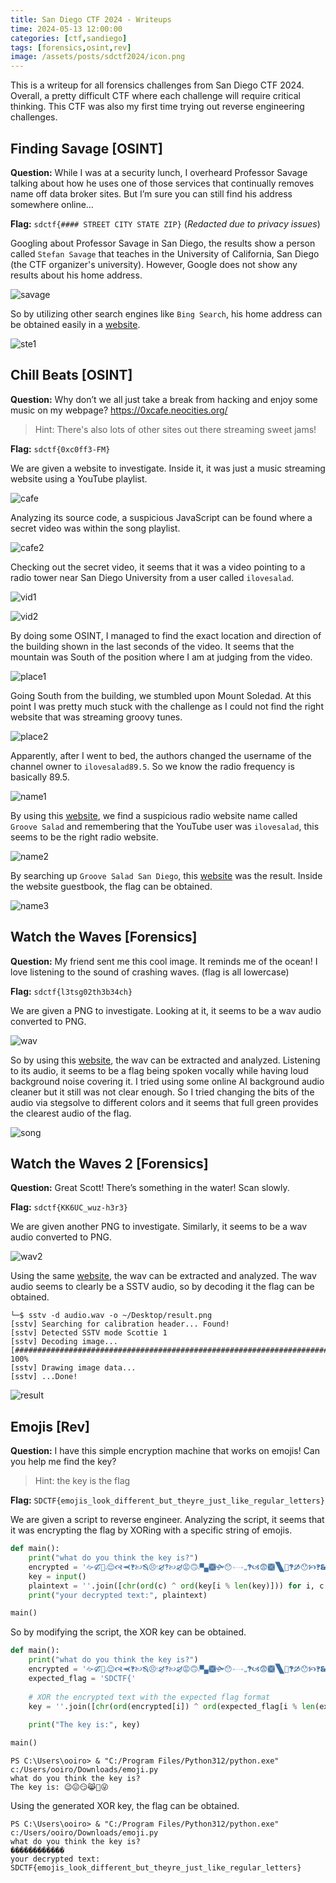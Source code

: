 ```yaml
---
title: San Diego CTF 2024 - Writeups
time: 2024-05-13 12:00:00
categories: [ctf,sandiego]
tags: [forensics,osint,rev]
image: /assets/posts/sdctf2024/icon.png
---
```


This is a writeup for all forensics challenges from San Diego CTF 2024. Overall, a pretty difficult CTF where each challenge will require critical thinking. This CTF was also my first time trying out reverse engineering challenges.

## Finding Savage [OSINT]
**Question:** While I was at a security lunch, I overheard Professor Savage talking about how he uses one of those services that continually removes name off data broker sites. But I’m sure you can still find his address somewhere online…

**Flag:** `sdctf{#### STREET CITY STATE ZIP}` (*Redacted due to privacy issues*)

Googling about Professor Savage in San Diego, the results show a person called `Stefan Savage` that teaches in the University of California, San Diego (the CTF organizer's university). However, Google does not show any results about his home address.

![savage](/assets/posts/sdctf2024/savage.png)

So by utilizing other search engines like `Bing Search`, his home address can be obtained easily in a [website](https://veripages.com/name/Stefan/Savage/).

![ste1](/assets/posts/sdctf2024/ste1.png)

## Chill Beats [OSINT]
**Question:** Why don’t we all just take a break from hacking and enjoy some music on my webpage? https://0xcafe.neocities.org/

> Hint: There's also lots of other sites out there streaming sweet jams!

**Flag:** `sdctf{0xc0ff3-FM}`

We are given a website to investigate. Inside it, it was just a music streaming website using a YouTube playlist.

![cafe](/assets/posts/sdctf2024/cafe.png)

Analyzing its source code, a suspicious JavaScript can be found where a secret video was within the song playlist.

![cafe2](/assets/posts/sdctf2024/cafe2.png)

Checking out the secret video, it seems that it was a video pointing to a radio tower near San Diego University from a user called `ilovesalad`.

![vid1](/assets/posts/sdctf2024/vid1.png)

![vid2](/assets/posts/sdctf2024/vid2.png)

By doing some OSINT, I managed to find the exact location and direction of the building shown in the last seconds of the video. It seems that the mountain was South of the position where I am at judging from the video.

![place1](/assets/posts/sdctf2024/place1.png)

Going South from the building, we stumbled upon Mount Soledad. At this point I was pretty much stuck with the challenge as I could not find the right website that was streaming groovy tunes.

![place2](/assets/posts/sdctf2024/place2.png)

Apparently, after I went to bed, the authors changed the username of the channel owner to `ilovesalad89.5`. So we know the radio frequency is basically 89.5.

![name1](/assets/posts/sdctf2024/name1.png)

By using this [website](https://worldradiomap.com/us-ca/san-diego), we find a suspicious radio website name called `Groove Salad` and remembering that the YouTube user was `ilovesalad`, this seems to be the right radio website.

![name2](/assets/posts/sdctf2024/name2.png)

By searching up `Groove Salad San Diego`, this [website](https://somafm.com/groovesalad/) was the result. Inside the website guestbook, the flag can be obtained.

![name3](/assets/posts/sdctf2024/name3.png)

## Watch the Waves [Forensics]
**Question:** My friend sent me this cool image. It reminds me of the ocean! I love listening to the sound of crashing waves. (flag is all lowercase)

**Flag:** `sdctf{l3tsg02th3b34ch}`

We are given a PNG to investigate. Looking at it, it seems to be a wav audio converted to PNG. 

![wav](/assets/posts/sdctf2024/wavs.png)

So by using this [website](https://directmusic.me/wav2png/), the wav can be extracted and analyzed. Listening to its audio, it seems to be a flag being spoken vocally while having loud background noise covering it. I tried using some online AI background audio cleaner but it still was not clear enough. So I tried changing the bits of the audio via stegsolve to different colors and it seems that full green provides the clearest audio of the flag.

![song](/assets/posts/sdctf2024/song.png)

## Watch the Waves 2 [Forensics]
**Question:** Great Scott! There’s something in the water! Scan slowly.

**Flag:** `sdctf{KK6UC_wuz-h3r3}`

We are given another PNG to investigate. Similarly, it seems to be a wav audio converted to PNG.

![wav2](/assets/posts/sdctf2024/wavs2.png)

Using the same [website](https://directmusic.me/wav2png/), the wav can be extracted and analyzed. The wav audio seems to clearly be a SSTV audio, so by decoding it the flag can be obtained.

```
└─$ sstv -d audio.wav -o ~/Desktop/result.png 
[sstv] Searching for calibration header... Found!    
[sstv] Detected SSTV mode Scottie 1
[sstv] Decoding image...                              [####################################################################################################] 100%
[sstv] Drawing image data...
[sstv] ...Done!
```

![result](/assets/posts/sdctf2024/result.png)

## Emojis [Rev]
**Question:** I have this simple encryption machine that works on emojis! Can you help me find the key? 

> Hint: the key is the flag

**Flag:** `SDCTF{emojis_look_different_but_theyre_just_like_regular_letters}`

We are given a script to reverse engineer. Analyzing the script, it seems that it was encrypting the flag by XORing with a specific string of emojis.

```python
def main():
    print("what do you think the key is?")
    encrypted = '🙚🙒🙌🙭😌🙧🙬🙻🙠🙓😣🙯🙖🙺🙠🙖😡🙃🙭🙿🙩🙟😯🙮🙬🙸🙻🙦😨🙩🙽🙉🙻🙑😯🙥🙻🙳🙐🙓😿🙯🙽🙉🙣🙐😡🙹🙖🙤🙪🙞😿🙰🙨🙤🙐🙕😯🙨🙽🙳🙽🙊😷'
    key = input()
    plaintext = ''.join([chr(ord(c) ^ ord(key[i % len(key)])) for i, c in enumerate(encrypted)])
    print("your decrypted text:", plaintext)

main()
```

So by modifying the script, the XOR key can be obtained.

```python
def main():
    print("what do you think the key is?")
    encrypted = '🙚🙒🙌🙭😌🙧🙬🙻🙠🙓😣🙯🙖🙺🙠🙖😡🙃🙭🙿🙩🙟😯🙮🙬🙸🙻🙦😨🙩🙽🙉🙻🙑😯🙥🙻🙳🙐🙓😿🙯🙽🙉🙣🙐😡🙹🙖🙤🙪🙞😿🙰🙨🙤🙐🙕😯🙨🙽🙳🙽🙊😷'
    expected_flag = 'SDCTF{'
    
    # XOR the encrypted text with the expected flag format
    key = ''.join([chr(ord(encrypted[i]) ^ ord(expected_flag[i % len(expected_flag)])) for i in range(len(expected_flag))])
    
    print("The key is:", key)

main()
```

```
PS C:\Users\ooiro> & "C:/Program Files/Python312/python.exe" c:/Users/ooiro/Downloads/emoji.py
what do you think the key is?
The key is: 😉😖😏😹🙊😜
```

Using the generated XOR key, the flag can be obtained.

```
PS C:\Users\ooiro> & "C:/Program Files/Python312/python.exe" c:/Users/ooiro/Downloads/emoji.py
what do you think the key is?
������������
your decrypted text: SDCTF{emojis_look_different_but_theyre_just_like_regular_letters}
```
